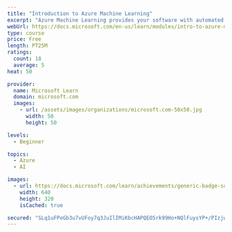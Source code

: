 ```yaml
---
title: "Introduction to Azure Machine Learning"
excerpt: "Azure Machine Learning provides your software with automated data identification and extraction from your documents. Using an SDK or REST, the AI-powered service decreases, or can completely eliminate, time spent on and errors in data entry, while also making it easier to utilize your data."
webUrl: https://docs.microsoft.com/en-us/learn/modules/intro-to-azure-ml/
type: course
price: Free
length: PT25M
ratings:
  count: 18
  average: 5
heat: 50

provider:
  name: Microsoft Learn
  domain: microsoft.com
  images:
    - url: /assets/images/organizations/microsoft.com-50x50.jpg
      width: 50
      height: 50

levels:
  - Beginner

topics:
  - Azure
  - AI

images:
  - url: https://docs.microsoft.com/learn/achievements/generic-badge-social.png
    width: 640
    height: 320
    isCached: true

secured: "SLq1uFPeGb3u7vUFoy7q3JuIlIMiKbcHAPQEO5rk99Ho+NQlFuysYP+/PIzjwCANXLukGIgg82WirxNmfS81GidOv615rgx7OLDObwlimEfrmjJygtMPVFNU3L6eF0NwUMLuHBHtW3M+933jEgpfu3Q8o9GjW8fOT2tPi4khbkM21V1Ew5CBkrptlaYRfSrcOqE5CIZ8CUcXfIbLo80y7nFKR4da/CNiPFcsAcQoLDvQsgygM+MLTUiV3H+nwm+f1D2wiuqHJcAcs3FKycnB8MS324SATB0AZYJ4Ad53xAgslsesDrqI3HJmjdrB1ueEzVGOSnYpoD2mqK6OuIE901+T4CdIW4DBTVk0YVdsG5EFVhTU0VeruPKfKCuJi+5UiWyBDSgAMPSfLPKz6iTrkfFzKbAASkGUKd6GO2Mt2o4=;cTSdGnHImHJJtVo1YNd3IA=="
---
```


